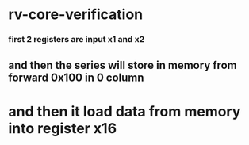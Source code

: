 # rv-core-verification
### first 2 registers are input x1 and x2
## and then the series will store in memory from forward 0x100 in 0 column
# and then it load data from memory into register x16

